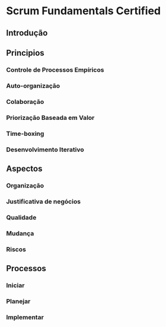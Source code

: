 # Scrum Fundamentals Certified

## Introdução

## Principios
### Controle de Processos Empíricos
### Auto-organização
### Colaboração
### Priorização Baseada em Valor
### Time-boxing
### Desenvolvimento Iterativo

## Aspectos
### Organização
### Justificativa de negócios
### Qualidade
### Mudança
### Riscos

## Processos
### Iniciar
### Planejar
### Implementar


